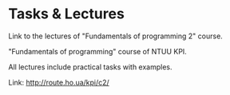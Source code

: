 # Tasks & Lectures
Link to the lectures of "Fundamentals of programming 2" course.

"Fundamentals of programming" course of NTUU KPI.

All lectures include practical tasks with examples.

Link: http://route.ho.ua/kpi/c2/
